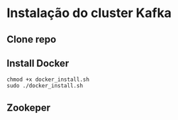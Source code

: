 # Instalação do cluster Kafka

## Clone repo

## Install Docker

```
chmod +x docker_install.sh
sudo ./docker_install.sh
```

## Zookeper

